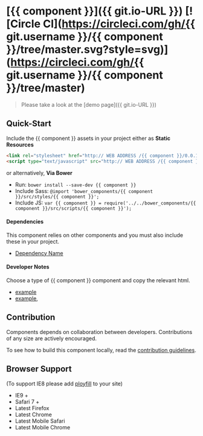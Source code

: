 [{{ component }}]({{ git.io-URL }})  [![Circle CI](https://circleci.com/gh/{{ git.username }}/{{ component }}/tree/master.svg?style=svg)](https://circleci.com/gh/{{ git.username }}/{{ component }}/tree/master)
========================

> Please take a look at the [demo page]({{ git.io-URL }})

## Quick-Start

Include the {{ component }} assets in your project either as **Static Resources**

```html
<link rel="stylesheet" href="http:// WEB ADDRESS /{{ component }}/0.0.1/styles/{{ component }}.min.css" />
<script type="text/javascript" src="http:// WEB ADDRESS /{{ component }}/0.0.1/scripts/{{ component }}.min.js"></script>
```

or alternatively, **Via Bower**

 * Run: `bower install --save-dev {{ component }}`
 * Include Sass: `@import 'bower_components/{{ component }}/src/styles/{{ component }}';`
 * Include JS: `var {{ component }} = require('../../bower_components/{{ component }}/src/scripts/{{ component }}');`


#### Dependencies

This component relies on other components and you must also include these in your project.

 * [Dependency Name](https://github.com/DependencyName)

#### Developer Notes

Choose a type of {{ component }} component and copy the relevant html.
 * [example](demo/_includes/example.html)
 * [example](demo/_includes/example.html),

## Contribution

Components depends on collaboration between developers. Contributions of any size are actively encouraged.

To see how to build this component locally, read the [contribution guidelines](CONTRIBUTING.md).

## Browser Support

(To support IE8 please add [ployfill](https://github.com/skyglobal/polyfill) to your site)

 * IE9 +
 * Safari 7 +
 * Latest Firefox
 * Latest Chrome
 * Latest Mobile Safari
 * Latest Mobile Chrome
